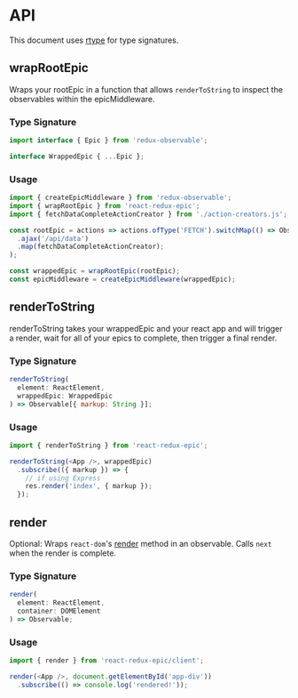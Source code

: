 # API

This document uses [rtype](https://github.com/ericelliott/rtype) for type signatures.

## wrapRootEpic
Wraps your rootEpic in a function that allows `renderToString` to inspect the observables within the epicMiddleware.

### Type Signature

```js
import interface { Epic } from 'redux-observable';

interface WrappedEpic { ...Epic };
```
### Usage

```js
import { createEpicMiddleware } from 'redux-observable';
import { wrapRootEpic } from 'react-redux-epic';
import { fetchDataCompleteActionCreator } from './action-creators.js';

const rootEpic = actions => actions.ofType('FETCH').switchMap(() => Observable
  .ajax('/api/data')
  .map(fetchDataCompleteActionCreator);
);

const wrappedEpic = wrapRootEpic(rootEpic);
const epicMiddleware = createEpicMiddleware(wrappedEpic);
```

## renderToString
renderToString takes your wrappedEpic and your react app and will trigger a render, wait for all of your epics to complete, then trigger a final render.

### Type Signature

```js
renderToString(
  element: ReactElement,
  wrappedEpic: WrappedEpic
) => Observable[{ markup: String }];
```

### Usage

```js
import { renderToString } from 'react-redux-epic';

renderToString(<App />, wrappedEpic)
  .subscribe(({ markup }) => {
    // if using Express
    res.render('index', { markup });
  });
```

## render


Optional: Wraps `react-dom`'s [render](https://facebook.github.io/react/docs/react-dom.html#render) method in an observable. Calls `next` when the render is complete.

### Type Signature

```js
render(
  element: ReactElement,
  container: DOMElement
) => Observable;
```
### Usage

```js
import { render } from 'react-redux-epic/client';

render(<App />, document.getElementById('app-div'))
  .subscribe(() => console.log('rendered!'));
```


